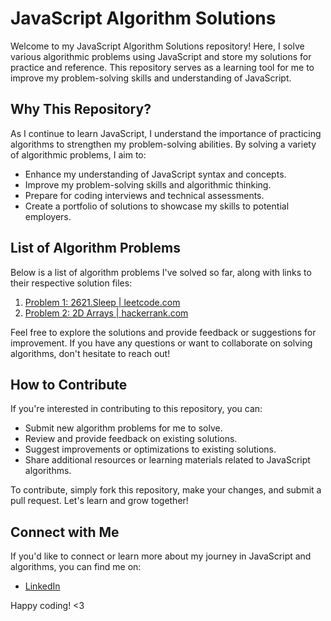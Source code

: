 # JavaScript Algorithm Solutions

Welcome to my JavaScript Algorithm Solutions repository! Here, I solve various algorithmic problems using JavaScript and store my solutions for practice and reference. This repository serves as a learning tool for me to improve my problem-solving skills and understanding of JavaScript.

## Why This Repository?

As I continue to learn JavaScript, I understand the importance of practicing algorithms to strengthen my problem-solving abilities. By solving a variety of algorithmic problems, I aim to:

- Enhance my understanding of JavaScript syntax and concepts.
- Improve my problem-solving skills and algorithmic thinking.
- Prepare for coding interviews and technical assessments.
- Create a portfolio of solutions to showcase my skills to potential employers.

## List of Algorithm Problems

Below is a list of algorithm problems I've solved so far, along with links to their respective solution files:

1. [Problem 1: 2621.Sleep | leetcode.com](../js-algo-practice/problems/leetcode/Problem1-2621-Sleep.js)
2. [Problem 2: 2D Arrays | hackerrank.com](../js-algo-practice/problems/hackerrank/Problem2_2dArrays.js)

Feel free to explore the solutions and provide feedback or suggestions for improvement. If you have any questions or want to collaborate on solving algorithms, don't hesitate to reach out!

## How to Contribute

If you're interested in contributing to this repository, you can:

- Submit new algorithm problems for me to solve.
- Review and provide feedback on existing solutions.
- Suggest improvements or optimizations to existing solutions.
- Share additional resources or learning materials related to JavaScript algorithms.

To contribute, simply fork this repository, make your changes, and submit a pull request. Let's learn and grow together!

## Connect with Me

If you'd like to connect or learn more about my journey in JavaScript and algorithms, you can find me on:

- [LinkedIn](https://www.linkedin.com/in/gu1tekin/)

Happy coding! <3
